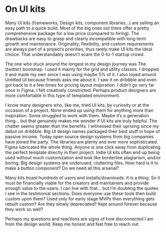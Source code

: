 # On UI kits

Many UI kits (frameworks, Design kits, component libraries…) are selling an easy path to a quick build. Most of the big ones out there offer a pretty comprehensive package for a low price (compared to hiring). The drawbacks are easy to grasp and clearly incompatible with long term growth and maintenance. Originality, flexibility, and custom requirements are always part of a project’s priorities, thus rarely make UI kits the ideal choice. That understandably doesn’t scare the 0-to-1 startup crowd.

The one who stuck around the longest in my design journey was The (twitter) bootstrap. I used it mainly for the grid and utility classes. I dropped it and made my own since I was using maybe 5% of it. I also toyed around Untitled UI because friends asks me about it. I saw it on dribbble and even got back to it a few times for pricing layout inspiration. I didn’t go very far once in Figma. I felt creatively constricted. Perhaps product designers are more comfortable in this type of templated environment.

I know many designers who, like me, tried UI kits, by curiosity or at the occasion of a project. None ended up using them for anything more than inspiration. Some struggled to work with them. Maybe it’s a generation thing… but that genuinely makes me wonder if UI kits are truly helpful. The chatter seems greater than the benefits. I witnessed their uprising since my debut on dribbble. Big UI design names packaged their best stuff in hope of passive income. Today open source design systems from big companies have joined the party. The libraries are plenty and ever more sophisticated. Figma lubricated the whole thing. Anyone is one click away from duplicating the perfect template directly in their project. Indie UI kits often end up being used without much customization and look like borderline plagiarism, and/or boring. Big design systems are underused, cluttering files. How hard is it to make a button component? Do we need all this arsenal?

Many kits boast hundreds of users and installs/downloads. It is a thing. So it must be financially viable for the creators and maintainers and provide enough value to the users. I can live with that… but I’m doubting the quotes I see in the testimonial sections. Does everyone use these tools then build custom upon them? Used only for early stage MVPs then everything gets rebuilt custom? Are they slowly depreciated? Kept around forever because they work so well?

Perhaps my questions and reactions are signs of how disconnected I am from the design world. Keep me honest and feel free to reach out.